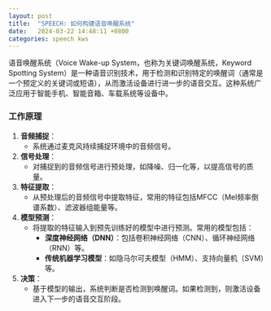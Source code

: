 ```yaml
---
layout: post
title:  "SPEECH: 如何构建语音唤醒系统"
date:   2024-03-22 14:48:11 +0800
categories: speech kws
---
```




语音唤醒系统（Voice Wake-up System，也称为关键词唤醒系统，Keyword Spotting System）是一种语音识别技术，用于检测和识别特定的唤醒词（通常是一个预定义的关键词或短语），从而激活设备进行进一步的语音交互。这种系统广泛应用于智能手机、智能音箱、车载系统等设备中。

### 工作原理

1. **音频捕捉**：
   - 系统通过麦克风持续捕捉环境中的音频信号。
2. **信号处理**：
   - 对捕捉到的音频信号进行预处理，如降噪、归一化等，以提高信号的质量。
3. **特征提取**：
   - 从预处理后的音频信号中提取特征，常用的特征包括MFCC（Mel频率倒谱系数）、滤波器组能量等。
4. **模型预测**：
   - 将提取的特征输入到预先训练好的模型中进行预测。常用的模型包括：
     - **深度神经网络（DNN）**：包括卷积神经网络（CNN）、循环神经网络（RNN）等。
     - **传统机器学习模型**：如隐马尔可夫模型（HMM）、支持向量机（SVM）等。
5. **决策**：
   - 基于模型的输出，系统判断是否检测到唤醒词。如果检测到，则激活设备进入下一步的语音交互阶段。
